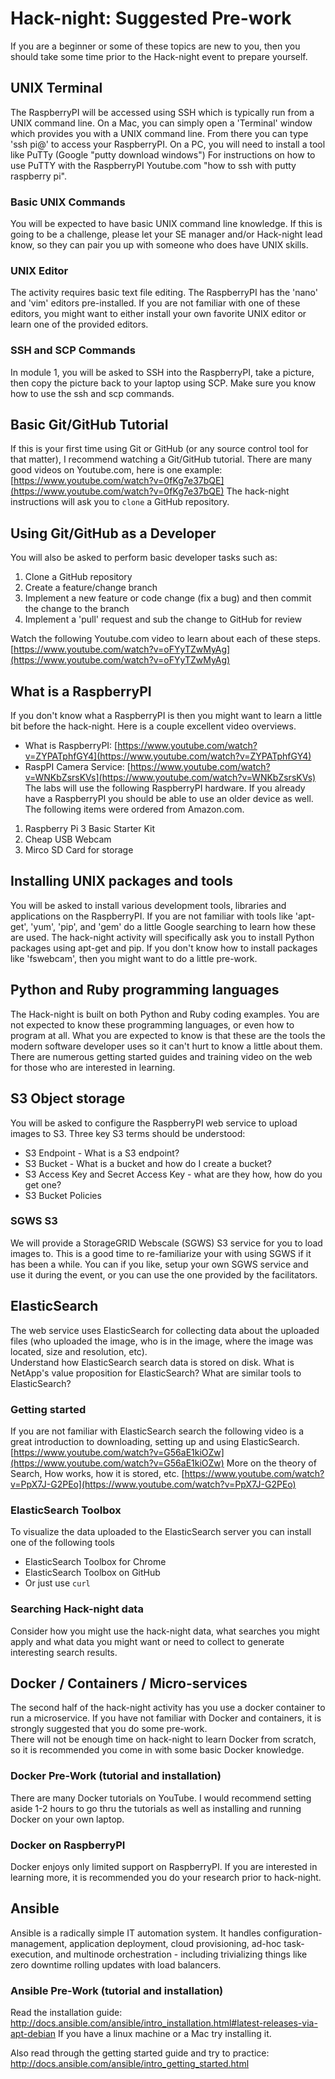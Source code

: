 # Hack-night: Suggested Pre-work

If you are a beginner or some of these topics are new to you, then you should take some time prior to the Hack-night event to prepare yourself.

## UNIX Terminal
The RaspberryPI will be accessed using SSH which is typically run from a UNIX command line. 
On a Mac, you can simply open a 'Terminal' window which provides you with a UNIX command line.  From there you can type 'ssh pi@<ip address>' to access your RaspberryPI.
On a PC, you will need to install a tool like PuTTy (Google "putty download windows")
For instructions on how to use PuTTY with the RaspberryPI Youtube.com "how to ssh with putty raspberry pi".

### Basic UNIX Commands
You will be expected to have basic UNIX command line knowledge.  If this is going to be a challenge, please let your SE manager and/or Hack-night lead know, so they can pair you up with someone who does have UNIX skills.

### UNIX Editor
The activity requires basic text file editing.  The RaspberryPI has the 'nano' and 'vim' editors pre-installed.  If you are not familiar with one of these editors, you might want to either install your own favorite UNIX editor or learn one of the provided editors.

### SSH and SCP Commands
In module 1, you will be asked to SSH into the RaspberryPI, take a picture, then copy the picture back to your laptop using SCP.  Make sure you know how to use the ssh and scp commands.  

## Basic Git/GitHub Tutorial
If this is your first time using Git or GitHub (or any source control tool for that matter), I recommend watching a Git/GitHub tutorial. There are many good videos on Youtube.com, here is one example: [https://www.youtube.com/watch?v=0fKg7e37bQE](https://www.youtube.com/watch?v=0fKg7e37bQE)
The hack-night instructions will ask you to `clone` a GitHub repository.  

## Using Git/GitHub as a Developer
You will also be asked to perform basic developer tasks such as:

1. Clone a GitHub repository
1. Create a feature/change branch
1. Implement a new feature or code change (fix a bug) and then commit the change to the branch
1. Implement a 'pull' request and sub the change to GitHub for review

Watch the following Youtube.com video to learn about each of these steps.[https://www.youtube.com/watch?v=oFYyTZwMyAg](https://www.youtube.com/watch?v=oFYyTZwMyAg)

## What is a RaspberryPI
If you don't know what a RaspberryPI is then you might want to learn a little bit before the hack-night. Here is a couple excellent video overviews.
* What is RaspberryPI: [https://www.youtube.com/watch?v=ZYPATphfGY4](https://www.youtube.com/watch?v=ZYPATphfGY4)
* RaspPI Camera Service: [https://www.youtube.com/watch?v=WNKbZsrsKVs](https://www.youtube.com/watch?v=WNKbZsrsKVs)
The labs will use the following RaspberryPI hardware. If you already have a RaspberryPI you should be able to use an older device as well.  The following items were ordered from Amazon.com.

1. Raspberry Pi 3 Basic Starter Kit
1. Cheap USB Webcam
1. Mirco SD Card for storage

## Installing UNIX packages and tools
You will be asked to install various development tools, libraries and applications on the RaspberryPI. If you are not familiar with tools like 'apt-get', 'yum', 'pip', and 'gem' do a little Google searching to learn how these are used.
The hack-night activity will specifically ask you to install Python packages using apt-get and pip. If you don't know how to install packages like 'fswebcam', then you might want to do a little pre-work.  

## Python and Ruby programming languages
The Hack-night is built on both Python and Ruby coding examples. You are not expected to know these programming languages, or even how to program at all. What you are expected to know is that these are the tools the modern software developer uses so it can't hurt to know a little about them.
There are numerous getting started guides and training video on the web for those who are interested in learning.

## S3 Object storage
You will be asked to configure the RaspberryPI web service to upload images to S3. Three key S3 terms should be understood:
* S3 Endpoint - What is a S3 endpoint?
* S3 Bucket - What is a bucket and how do I create a bucket?
* S3 Access Key and Secret Access Key - what are they how, how do you get one?
* S3 Bucket Policies

### SGWS S3
We will provide a StorageGRID Webscale (SGWS) S3 service for you to load images to. This is a good time to re-familiarize your with using SGWS if it has been a while. You can if you like, setup your own SGWS service and use it during the event, or you can use the one provided by the facilitators.

## ElasticSearch
The web service uses ElasticSearch for collecting data about the uploaded files (who uploaded the image, who is in the image, where the image was located, size and resolution, etc).   
Understand how ElasticSearch search data is stored on disk. What is NetApp's value proposition for ElasticSearch? What are similar tools to ElasticSearch?

### Getting started
If you are not familiar with ElasticSearch search the following video is a great introduction to downloading, setting up and using ElasticSearch. [https://www.youtube.com/watch?v=G56aE1kiOZw](https://www.youtube.com/watch?v=G56aE1kiOZw)
More on the theory of Search, How works, how it is stored, etc.
[https://www.youtube.com/watch?v=PpX7J-G2PEo](https://www.youtube.com/watch?v=PpX7J-G2PEo)

### ElasticSearch Toolbox
To visualize the data uploaded to the ElasticSearch server you can install one of the following tools 
* ElasticSearch Toolbox for Chrome
* ElasticSearch Toolbox on GitHub
* Or just use `curl`

### Searching Hack-night data
Consider how you might use the hack-night data, what searches you might apply and what data you might want or need to collect to generate interesting search results.

## Docker / Containers / Micro-services
The second half of the hack-night activity has you use a docker container to run a microservice. If you have not familiar with Docker and containers, it is strongly suggested that you do some pre-work.  
There will not be enough time on hack-night to learn Docker from scratch, so it is recommended you come in with some basic Docker knowledge.

### Docker Pre-Work (tutorial and installation)
There are many Docker tutorials on YouTube. I would recommend setting aside 1-2 hours to go thru the tutorials as well as installing and running Docker on your own laptop.    

### Docker on RaspberryPI
Docker enjoys only limited support on RaspberryPI. If you are interested in learning more, it is recommended you do your research prior to hack-night.   

## Ansible
Ansible is a radically simple IT automation system. It handles configuration-management, application deployment, cloud provisioning, ad-hoc task-execution, and multinode orchestration - including trivializing things like zero downtime rolling updates with load balancers.

### Ansible Pre-Work (tutorial and installation)
Read the installation guide: 
http://docs.ansible.com/ansible/intro_installation.html#latest-releases-via-apt-debian
If you have a linux machine or a Mac try installing it.

Also read through the getting started guide and try to practice:
http://docs.ansible.com/ansible/intro_getting_started.html

